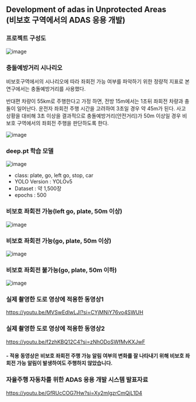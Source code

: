 ## Development of adas in Unprotected Areas  <br/> (비보호 구역에서의 ADAS 응용 개발) 
### 프로젝트 구성도
![image](https://github.com/parseyoung/Development-of-adas-in-Unprotected-Areas/assets/104110839/af010cf9-7da9-46e9-9f80-45f3b4c9cdea)
### 충돌예방거리 시나리오
비보호구역에서의 시나리오에 따라 좌회전 가능 여부를 파악하기 위한 정량적 지표로 본 연구에서는 충돌예방거리를 사용했다. 

반대편 차량이 55km로 주행한다고 가정 하면, 전방 15m에서는 1초뒤 좌회전 차량과 충돌이 일어난다. 운전자 좌회전 주행 시간을 고려하여 3초일 경우 약 45m가 된다. 사고상황을 대비해 3초 이상을 결과적으로 충돌예방거리(안전거리)가 50m 이상일 경우 비보호 구역에서의 좌회전 주행을 판단하도록 한다.    

![image](https://github.com/parseyoung/Development-of-adas-in-Unprotected-Areas/assets/104110839/7ded54d8-2d47-4df2-8e2d-0dd77f09bb1c)

### deep.pt 학습 모델
![image](https://github.com/parseyoung/adas-in-Unprotected-Areas/assets/104110839/93c41799-6df8-4dd2-8b41-03b078e3d7b0)
- class: plate, go, left go, stop, car
- YOLO Version : YOLOv5
- Dataset : 약 1,500장
- epochs : 500
### 비보호 좌회전 가능(left go, plate, 50m 이상)
![image](https://github.com/parseyoung/Development-of-adas-in-Unprotected-Areas/assets/104110839/1a258f67-fdd0-4ed8-a337-1f8c87de9078)
### 비보호 좌회전 가능(go, plate, 50m 이상)
![image](https://github.com/parseyoung/Development-of-adas-in-Unprotected-Areas/assets/104110839/49619427-7791-47d9-85cd-61ddcfc778c9)
### 비보호 좌회전 불가능(go, plate, 50m 이하)
![image](https://github.com/parseyoung/Development-of-adas-in-Unprotected-Areas/assets/104110839/e46fbf96-2a74-4357-9637-42e727d90e45)
### 실제 촬영한 도로 영상에 적용한 동영상1
https://youtu.be/MVSwEdlwLJI?si=CYjMNiY76vo4SWUH
### 실제 촬영한 도로 영상에 적용한 동영상2
https://youtu.be/f2zhKBQ12C4?si=zNhODoSWfMvKXJwF
#### - 적용 동영상은 비보호 좌회전 주행 가능 알림 여부의 변화를 잘 나타내기 위해 비보호 좌회전 가능 알림이 발생하여도 주행하지 않았습니다.
### 자율주행 자동차를 위한 ADAS 응용 개발 시스템 발표자료
https://youtu.be/GfRUcCOG7Hw?si=Xy2mlgzrCmQjL1D4


